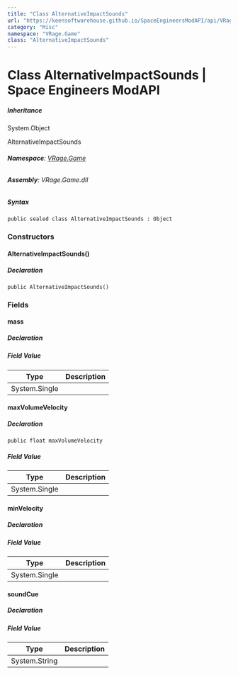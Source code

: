 ```yaml
---
title: "Class AlternativeImpactSounds"
url: "https://keensoftwarehouse.github.io/SpaceEngineersModAPI/api/VRage.Game.AlternativeImpactSounds.html"
category: "Misc"
namespace: "VRage.Game"
class: "AlternativeImpactSounds"
---
```


# Class AlternativeImpactSounds | Space Engineers ModAPI

##### Inheritance

System.Object

AlternativeImpactSounds

###### **Namespace**: [VRage.Game](https://keensoftwarehouse.github.io/SpaceEngineersModAPI/api/VRage.Game.html)

###### **Assembly**: VRage.Game.dll

##### Syntax

```
public sealed class AlternativeImpactSounds : Object
```

### Constructors

#### AlternativeImpactSounds()

##### Declaration

```
public AlternativeImpactSounds()
```

### Fields

#### mass

##### Declaration

##### Field Value

| Type | Description |
| --- | --- |
| System.Single |     |

#### maxVolumeVelocity

##### Declaration

```
public float maxVolumeVelocity
```

##### Field Value

| Type | Description |
| --- | --- |
| System.Single |     |

#### minVelocity

##### Declaration

##### Field Value

| Type | Description |
| --- | --- |
| System.Single |     |

#### soundCue

##### Declaration

##### Field Value

| Type | Description |
| --- | --- |
| System.String |     |